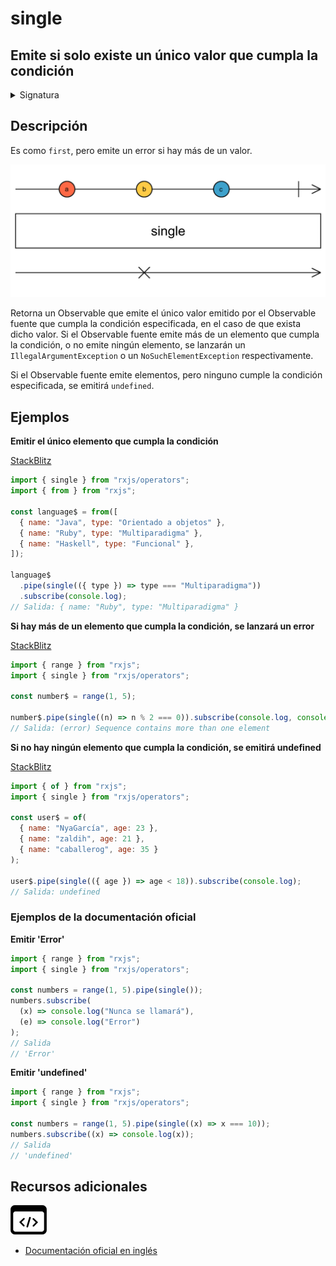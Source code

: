 # single

<h2 class="subtitle"> Emite si solo existe un único valor que cumpla la condición
</h2>

<details>
<summary>Signatura</summary>

### Firma

`single<T>(predicate?: (value: T, index: number, source: Observable<T>) => boolean): MonoTypeOperatorFunction<T>`

### Parámetros

<table>
<tr><td>predicate</td><td>Opcional. El valor por defecto es <code>undefined</code>.
Una función para evaluar los elementos emitidos por el Observable fuente.</td></tr>
</table>

### Retorna

`MonoTypeOperatorFunction<T>`: Un Observable que puede emitir un único valor del Observable fuente que cumpla la condición, o `undefined` si ninguno la cumple.

### Lamza

`EmptyError` Lanza un `EmptyError` si el Observable se completa sin emitir ninguna notificación `next`.

</details>

## Descripción

Es como `first`, pero emite un error si hay más de un valor.

<img src="assets/images/marble-diagrams/filtering/single.png" alt="Diagrama de canicas del operador single">

Retorna un Observable que emite el único valor emitido por el Observable fuente que cumpla la condición especificada, en el caso de que exista dicho valor. Si el Observable fuente emite más de un elemento que cumpla la condición, o no emite ningún elemento, se lanzarán un `IllegalArgumentException` o un `NoSuchElementException` respectivamente.

Si el Observable fuente emite elementos, pero ninguno cumple la condición especificada, se emitirá `undefined`.

## Ejemplos

**Emitir el único elemento que cumpla la condición**

<a target="_blank" href="https://stackblitz.com/edit/rxjs-single-1?file=index.ts">StackBlitz</a>

```javascript
import { single } from "rxjs/operators";
import { from } from "rxjs";

const language$ = from([
  { name: "Java", type: "Orientado a objetos" },
  { name: "Ruby", type: "Multiparadigma" },
  { name: "Haskell", type: "Funcional" },
]);

language$
  .pipe(single(({ type }) => type === "Multiparadigma"))
  .subscribe(console.log);
// Salida: { name: "Ruby", type: "Multiparadigma" }
```

**Si hay más de un elemento que cumpla la condición, se lanzará un error**

<a target="_blank" href="https://stackblitz.com/edit/rxjs-single-2?file=index.ts">StackBlitz</a>

```javascript
import { range } from "rxjs";
import { single } from "rxjs/operators";

const number$ = range(1, 5);

number$.pipe(single((n) => n % 2 === 0)).subscribe(console.log, console.error);
// Salida: (error) Sequence contains more than one element
```

**Si no hay ningún elemento que cumpla la condición, se emitirá undefined**

<a target="_blank" href="https://stackblitz.com/edit/rxjs-single-3?file=index.ts">StackBlitz</a>

```javascript
import { of } from "rxjs";
import { single } from "rxjs/operators";

const user$ = of(
  { name: "NyaGarcía", age: 23 },
  { name: "zaldih", age: 21 },
  { name: "caballerog", age: 35 }
);

user$.pipe(single(({ age }) => age < 18)).subscribe(console.log);
// Salida: undefined
```

### Ejemplos de la documentación oficial

**Emitir 'Error'**

```javascript
import { range } from "rxjs";
import { single } from "rxjs/operators";

const numbers = range(1, 5).pipe(single());
numbers.subscribe(
  (x) => console.log("Nunca se llamará"),
  (e) => console.log("Error")
);
// Salida
// 'Error'
```

**Emitir 'undefined'**

```javascript
import { range } from "rxjs";
import { single } from "rxjs/operators";

const numbers = range(1, 5).pipe(single((x) => x === 10));
numbers.subscribe((x) => console.log(x));
// Salida
// 'undefined'
```

<div class="additional-section">

## Recursos adicionales

<a target="_blank" href="https://github.com/ReactiveX/rxjs/blob/master/src/internal/operators/single.ts">
<img src="assets/icons/source-code.png" alt="Source code">
</a>
</div>

- <a target="_blank" href="https://rxjs.dev/api/operators/single">Documentación oficial en inglés</a>
